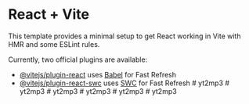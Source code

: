 # React + Vite

This template provides a minimal setup to get React working in Vite with HMR and some ESLint rules.

Currently, two official plugins are available:

- [@vitejs/plugin-react](https://github.com/vitejs/vite-plugin-react/blob/main/packages/plugin-react/README.md) uses [Babel](https://babeljs.io/) for Fast Refresh
- [@vitejs/plugin-react-swc](https://github.com/vitejs/vite-plugin-react-swc) uses [SWC](https://swc.rs/) for Fast Refresh
#   y t 2 m p 3  
 #   y t 2 m p 3  
 #   y t 2 m p 3  
 #   y t 2 m p 3  
 #   y t 2 m p 3  
 #   y t 2 m p 3  
 